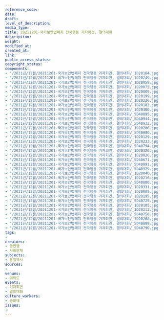 ```yaml
---
reference_code: 
date: 
draft: 
level_of_description: 
media_type: 
title: 20211201-국가보안법폐지 전국행동 기자회견, 결의대회
description: 
weight: 
modified_at: 
created_at: 
link: 
public_access_status: 
copyright_status: 
components:
- "/2021년/12월/20211201-국가보안법폐지 전국행동 기자회견, 결의대회/_1D20164.jpg"
- "/2021년/12월/20211201-국가보안법폐지 전국행동 기자회견, 결의대회/_1D20249.jpg"
- "/2021년/12월/20211201-국가보안법폐지 전국행동 기자회견, 결의대회/_1D20058.jpg"
- "/2021년/12월/20211201-국가보안법폐지 전국행동 기자회견, 결의대회/_1D20075.jpg"
- "/2021년/12월/20211201-국가보안법폐지 전국행동 기자회견, 결의대회/_1D20009.jpg"
- "/2021년/12월/20211201-국가보안법폐지 전국행동 기자회견, 결의대회/_1D20199.jpg"
- "/2021년/12월/20211201-국가보안법폐지 전국행동 기자회견, 결의대회/_1D20226.jpg"
- "/2021년/12월/20211201-국가보안법폐지 전국행동 기자회견, 결의대회/_1D20182.jpg"
- "/2021년/12월/20211201-국가보안법폐지 전국행동 기자회견, 결의대회/_1D20300.jpg"
- "/2021년/12월/20211201-국가보안법폐지 전국행동 기자회견, 결의대회/_5D40895.jpg"
- "/2021년/12월/20211201-국가보안법폐지 전국행동 기자회견, 결의대회/_5D40944.jpg"
- "/2021년/12월/20211201-국가보안법폐지 전국행동 기자회견, 결의대회/_5D40932.jpg"
- "/2021년/12월/20211201-국가보안법폐지 전국행동 기자회견, 결의대회/_1D20286.jpg"
- "/2021년/12월/20211201-국가보안법폐지 전국행동 기자회견, 결의대회/_5D40680.jpg"
- "/2021년/12월/20211201-국가보안법폐지 전국행동 기자회견, 결의대회/_1D20129.jpg"
- "/2021년/12월/20211201-국가보안법폐지 전국행동 기자회견, 결의대회/_1D20233.jpg"
- "/2021년/12월/20211201-국가보안법폐지 전국행동 기자회견, 결의대회/_5D40794.jpg"
- "/2021년/12월/20211201-국가보안법폐지 전국행동 기자회견, 결의대회/_1D20326.jpg"
- "/2021년/12월/20211201-국가보안법폐지 전국행동 기자회견, 결의대회/_1D20026.jpg"
- "/2021년/12월/20211201-국가보안법폐지 전국행동 기자회견, 결의대회/_5D40671.jpg"
- "/2021년/12월/20211201-국가보안법폐지 전국행동 기자회견, 결의대회/_5D40891.jpg"
- "/2021년/12월/20211201-국가보안법폐지 전국행동 기자회견, 결의대회/_5D40929.jpg"
- "/2021년/12월/20211201-국가보안법폐지 전국행동 기자회견, 결의대회/_1D20046.jpg"
- "/2021년/12월/20211201-국가보안법폐지 전국행동 기자회견, 결의대회/_1D20216.jpg"
- "/2021년/12월/20211201-국가보안법폐지 전국행동 기자회견, 결의대회/_5D40800.jpg"
- "/2021년/12월/20211201-국가보안법폐지 전국행동 기자회견, 결의대회/_1D20331.jpg"
- "/2021년/12월/20211201-국가보안법폐지 전국행동 기자회견, 결의대회/_1D20005.jpg"
- "/2021년/12월/20211201-국가보안법폐지 전국행동 기자회견, 결의대회/_1D20195.jpg"
- "/2021년/12월/20211201-국가보안법폐지 전국행동 기자회견, 결의대회/_5D40725.jpg"
- "/2021년/12월/20211201-국가보안법폐지 전국행동 기자회견, 결의대회/_1D20105.jpg"
- "/2021년/12월/20211201-국가보안법폐지 전국행동 기자회견, 결의대회/_1D20213.jpg"
- "/2021년/12월/20211201-국가보안법폐지 전국행동 기자회견, 결의대회/_5D40750.jpg"
- "/2021년/12월/20211201-국가보안법폐지 전국행동 기자회견, 결의대회/_1D20208.jpg"
- "/2021년/12월/20211201-국가보안법폐지 전국행동 기자회견, 결의대회/_5D40888.jpg"
- "/2021년/12월/20211201-국가보안법폐지 전국행동 기자회견, 결의대회/_5D40790.jpg"
tags:
- 
creators:
- 총연맹
- 사회단체
subjects:
- 통일역사
sources:
- 
venues:
- 여의도
events:
- 기자회견
- 결의대회
culture_workers:
- 송희태
issues:
- 
---
```

